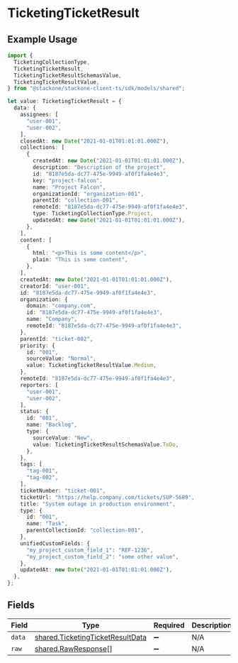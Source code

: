 # TicketingTicketResult

## Example Usage

```typescript
import {
  TicketingCollectionType,
  TicketingTicketResult,
  TicketingTicketResultSchemasValue,
  TicketingTicketResultValue,
} from "@stackone/stackone-client-ts/sdk/models/shared";

let value: TicketingTicketResult = {
  data: {
    assignees: [
      "user-001",
      "user-002",
    ],
    closedAt: new Date("2021-01-01T01:01:01.000Z"),
    collections: [
      {
        createdAt: new Date("2021-01-01T01:01:01.000Z"),
        description: "Description of the project",
        id: "8187e5da-dc77-475e-9949-af0f1fa4e4e3",
        key: "project-falcon",
        name: "Project Falcon",
        organizationId: "organization-001",
        parentId: "collection-001",
        remoteId: "8187e5da-dc77-475e-9949-af0f1fa4e4e3",
        type: TicketingCollectionType.Project,
        updatedAt: new Date("2021-01-01T01:01:01.000Z"),
      },
    ],
    content: [
      {
        html: "<p>This is some content</p>",
        plain: "This is some content",
      },
    ],
    createdAt: new Date("2021-01-01T01:01:01.000Z"),
    creatorId: "user-001",
    id: "8187e5da-dc77-475e-9949-af0f1fa4e4e3",
    organization: {
      domain: "company.com",
      id: "8187e5da-dc77-475e-9949-af0f1fa4e4e3",
      name: "Company",
      remoteId: "8187e5da-dc77-475e-9949-af0f1fa4e4e3",
    },
    parentId: "ticket-002",
    priority: {
      id: "001",
      sourceValue: "Normal",
      value: TicketingTicketResultValue.Medium,
    },
    remoteId: "8187e5da-dc77-475e-9949-af0f1fa4e4e3",
    reporters: [
      "user-001",
      "user-002",
    ],
    status: {
      id: "001",
      name: "Backlog",
      type: {
        sourceValue: "New",
        value: TicketingTicketResultSchemasValue.ToDo,
      },
    },
    tags: [
      "tag-001",
      "tag-002",
    ],
    ticketNumber: "ticket-001",
    ticketUrl: "https://help.company.com/tickets/SUP-5689",
    title: "System outage in production environment",
    type: {
      id: "001",
      name: "Task",
      parentCollectionId: "collection-001",
    },
    unifiedCustomFields: {
      "my_project_custom_field_1": "REF-1236",
      "my_project_custom_field_2": "some other value",
    },
    updatedAt: new Date("2021-01-01T01:01:01.000Z"),
  },
};
```

## Fields

| Field                                                                                       | Type                                                                                        | Required                                                                                    | Description                                                                                 |
| ------------------------------------------------------------------------------------------- | ------------------------------------------------------------------------------------------- | ------------------------------------------------------------------------------------------- | ------------------------------------------------------------------------------------------- |
| `data`                                                                                      | [shared.TicketingTicketResultData](../../../sdk/models/shared/ticketingticketresultdata.md) | :heavy_minus_sign:                                                                          | N/A                                                                                         |
| `raw`                                                                                       | [shared.RawResponse](../../../sdk/models/shared/rawresponse.md)[]                           | :heavy_minus_sign:                                                                          | N/A                                                                                         |